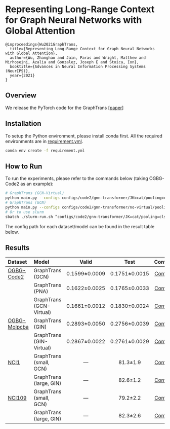 # Representing Long-Range Context for Graph Neural Networks with Global Attention
```
@inproceedings{Wu2021GraphTrans,
  title={Representing Long-Range Context for Graph Neural Networks with Global Attention},
  author={Wu, Zhanghao and Jain, Paras and Wright, Matthew and Mirhoseini, Azalia and Gonzalez, Joseph E and Stoica, Ion},
  booktitle={Advances in Neural Information Processing Systems (NeurIPS)},
  year={2021}
}
```
## Overview
We release the PyTorch code for the GraphTrans [[paper](https://proceedings.neurips.cc//paper/2021/hash/6e67691b60ed3e4a55935261314dd534-Abstract.html)]

## Installation
To setup the Python environment, please install conda first. 
All the required environments are in [requirement.yml](./requirement.yml).
```bash
conda env create -f requirement.yml
```
## How to Run

To run the experiments, please refer to the commands below (taking OGBG-Code2 as an example):
```bash
# GraphTrans (GCN-Virtual)
python main.py --configs configs/code2/gnn-transformer/JK=cat/pooling=cls+norm_input.yml --runs 5
# GraphTrans (GCN)
python main.py --configs configs/code2/gnn-transformer/no-virtual/pooling=cls+norm_input.yml --runs 5
# Or to use slurm
sbatch ./slurm-run.sh ”configs/code2/gnn-transformer/JK=cat/pooling=cls+norm_input.yml --runs 5”
```
The config path for each dataset/model can be found in the result table below.
## Results
| Dataset | Model | Valid | Test | Config |
|:--|:--|:--:|:--:|:--:|
| [OGBG-Code2](https://ogb.stanford.edu/docs/leader_graphprop/#ogbg-code2) | GraphTrans (GCN) | 0.1599±0.0009 | 0.1751±0.0015 | [Config](configs/code2/gnn-transformer/no-virtual/pooling=cls+norm_input.yml) |
| | GraphTrans (PNA) | 0.1622±0.0025 | 0.1765±0.0033 | [Config](configs/code2/pna-transformer/pooling=cls+norm_input.yml) |
| | GraphTrans (GCN-Virtual) | 0.1661±0.0012 | 0.1830±0.0024 | [Config](configs/code2/gnn-transformer/JK=cat/pooling=cls+norm_input.yml) |
| [OGBG-Molpcba](https://ogb.stanford.edu/docs/leader_graphprop/#ogbg-molpcba) | GraphTrans (GIN) | 0.2893±0.0050 | 0.2756±0.0039 | [Config](configs/molpcba/gnn-transformer/no-virtual/JK=cat/pooling=cls+gin+norm_input.yml) |
| | GraphTrans (GIN-Virtual) | 0.2867±0.0022 | 0.2761±0.0029 | [Config](configs/molpcba/gnn-transformer/JK=cat/pooling=cls+gin+norm_input.yml) |
| [NCI1](https://ls11-www.cs.tu-dortmund.de/staff/morris/graphkerneldatasets) | GraphTrans (small, GCN) | — | 81.3±1.9 | [Config](configs/NCI1/gnn-transformer/no-virtual/gd=128+gdp=0.1+tdp=0.1+l=3+cosine.yml) |
| | GraphTrans (large, GIN) | — | 82.6±1.2 | [Config](configs/NCI1/gnn-transformer/no-virtual/gin+gdp=0.1+tdp=0.1+l=4+cosine.yml) |
| [NCI109](https://ls11-www.cs.tu-dortmund.de/staff/morris/graphkerneldatasets) | GraphTrans (small, GCN) | — | 79.2±2.2 | [Config](configs/NCI109/gnn-transformer/no-virtual/ablation-pos_encoder) |
| | GraphTrans (large, GIN) | — | 82.3±2.6 | [Config](configs/NCI109/gnn-transformer/no-virtual/gin+gdp=0.1+tdp=0.1+l=4+cosine.yml) |


